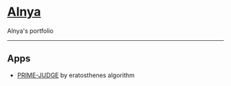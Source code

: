 # [Alnya](https://alnya.github.io/)

Alnya's portfolio

---

## Apps

- [PRIME-JUDGE](https://alnya.github.io/index.html) by eratosthenes algorithm